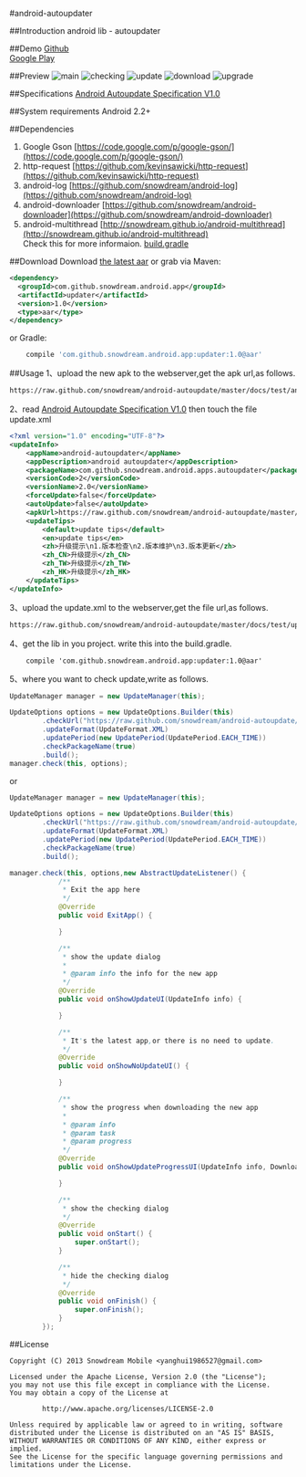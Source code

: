 #android-autoupdater

##Introduction
android lib - autoupdater

##Demo
[Github][0]  
[Google Play][1]

##Preview
![main](docs/preview/main.png "main")
![checking](docs/preview/checking.png "checking")
![update](docs/preview/update.png "update")
![download](docs/preview/download.png "download")
![upgrade](docs/preview/upgrade.png "upgrade")

##Specifications
[Android Autoupdate Specification V1.0](docs/specifications/spec1.0.md)

##System requirements
Android 2.2+

##Dependencies
1. Google Gson [https://code.google.com/p/google-gson/](https://code.google.com/p/google-gson/)
2. http-request [https://github.com/kevinsawicki/http-request](https://github.com/kevinsawicki/http-request)
3. android-log [https://github.com/snowdream/android-log](https://github.com/snowdream/android-log)
4. android-downloader [https://github.com/snowdream/android-downloader](https://github.com/snowdream/android-downloader)
5. android-multithread [http://snowdream.github.io/android-multithread](http://snowdream.github.io/android-multithread)  
Check this for more informaion. [build.gradle](https://github.com/snowdream/android-autoupdater/blob/master/client/build.gradle)

##Download
Download [the latest aar][2] or grab via Maven:

```xml
<dependency>
  <groupId>com.github.snowdream.android.app</groupId>
  <artifactId>updater</artifactId>
  <version>1.0</version>
  <type>aar</type>
</dependency>
```

or Gradle:
```groovy
    compile 'com.github.snowdream.android.app:updater:1.0@aar'
```

##Usage
1、upload the new apk to the webserver,get the apk url,as follows.  
```html
https://raw.github.com/snowdream/android-autoupdate/master/docs/test/android-autoupdater-v2.0-release.apk
```

2、read [Android Autoupdate Specification V1.0](docs/specifications/spec1.0.md)
 then touch the file update.xml
```xml
<?xml version="1.0" encoding="UTF-8"?>
<updateInfo>
    <appName>android-autoupdater</appName>
    <appDescription>android autoupdater</appDescription>
    <packageName>com.github.snowdream.android.apps.autoupdater</packageName>
    <versionCode>2</versionCode>
    <versionName>2.0</versionName>
    <forceUpdate>false</forceUpdate>
    <autoUpdate>false</autoUpdate>
    <apkUrl>https://raw.github.com/snowdream/android-autoupdate/master/docs/test/android-autoupdater-v2.0-release.apk</apkUrl>
    <updateTips>
        <default>update tips</default>
        <en>update tips</en>
        <zh>升级提示\n1.版本检查\n2.版本维护\n3.版本更新</zh>
        <zh_CN>升级提示</zh_CN>
        <zh_TW>升级提示</zh_TW>
        <zh_HK>升级提示</zh_HK>
    </updateTips>
</updateInfo>
```

3、upload the update.xml to the webserver,get the file url,as follows.  
```html
https://raw.github.com/snowdream/android-autoupdate/master/docs/test/updateinfo.xml
```

4、get the lib in you project. write this into the build.gradle.
```
    compile 'com.github.snowdream.android.app:updater:1.0@aar'
```

5、where you want to check update,write as follows.
```java
UpdateManager manager = new UpdateManager(this);

UpdateOptions options = new UpdateOptions.Builder(this)
        .checkUrl("https://raw.github.com/snowdream/android-autoupdate/master/docs/test/updateinfo.xml")
        .updateFormat(UpdateFormat.XML)
        .updatePeriod(new UpdatePeriod(UpdatePeriod.EACH_TIME))
        .checkPackageName(true)
        .build();
manager.check(this, options);
```

or
```java
UpdateManager manager = new UpdateManager(this);

UpdateOptions options = new UpdateOptions.Builder(this)
        .checkUrl("https://raw.github.com/snowdream/android-autoupdate/master/docs/test/updateinfo.xml")
        .updateFormat(UpdateFormat.XML)
        .updatePeriod(new UpdatePeriod(UpdatePeriod.EACH_TIME))
        .checkPackageName(true)
        .build();

manager.check(this, options,new AbstractUpdateListener() {
            /**
             * Exit the app here
             */
            @Override
            public void ExitApp() {

            }

            /**
             * show the update dialog
             *
             * @param info the info for the new app
             */
            @Override
            public void onShowUpdateUI(UpdateInfo info) {

            }

            /**
             * It's the latest app,or there is no need to update.
             */
            @Override
            public void onShowNoUpdateUI() {

            }

            /**
             * show the progress when downloading the new app
             *
             * @param info
             * @param task
             * @param progress
             */
            @Override
            public void onShowUpdateProgressUI(UpdateInfo info, DownloadTask task, int progress) {

            }

            /**
             * show the checking dialog
             */
            @Override
            public void onStart() {
                super.onStart();
            }

            /**
             * hide the checking dialog
             */
            @Override
            public void onFinish() {
                super.onFinish();
            }
        });
```

##License
```
Copyright (C) 2013 Snowdream Mobile <yanghui1986527@gmail.com>

Licensed under the Apache License, Version 2.0 (the "License");
you may not use this file except in compliance with the License.
You may obtain a copy of the License at

        http://www.apache.org/licenses/LICENSE-2.0

Unless required by applicable law or agreed to in writing, software
distributed under the License is distributed on an "AS IS" BASIS,
WITHOUT WARRANTIES OR CONDITIONS OF ANY KIND, either express or implied.
See the License for the specific language governing permissions and
limitations under the License.
```

[0]:https://raw.github.com/snowdream/android-autoupdater/master/docs/test/android-autoupdater-v1.0-release.apk
[1]:https://play.google.com/store/apps/details?id=com.github.snowdream.android.apps.autoupdater
[2]:https://oss.sonatype.org/content/groups/public/com/github/snowdream/android/app/updater/1.0/updater-1.0.aar
